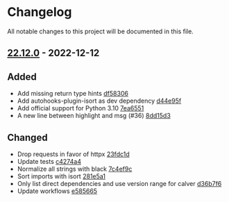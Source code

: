 # Changelog

All notable changes to this project will be documented in this file.

## [22.12.0] - 2022-12-12

## Added
* Add missing return type hints [df58306](https://github.com/greenbone/mattermost-notify/commit/df58306)
* Add autohooks-plugin-isort as dev dependency [d44e95f](https://github.com/greenbone/mattermost-notify/commit/d44e95f)
* Add official support for Python 3.10 [7ea6551](https://github.com/greenbone/mattermost-notify/commit/7ea6551)
* A new line between highlight and msg (#36) [8dd15d3](https://github.com/greenbone/mattermost-notify/commit/8dd15d3)

## Changed
* Drop requests in favor of httpx [23fdc1d](https://github.com/greenbone/mattermost-notify/commit/23fdc1d)
* Update tests [c4274a4](https://github.com/greenbone/mattermost-notify/commit/c4274a4)
* Normalize all strings with black [7c4ef9c](https://github.com/greenbone/mattermost-notify/commit/7c4ef9c)
* Sort imports with isort [281e5a1](https://github.com/greenbone/mattermost-notify/commit/281e5a1)
* Only list direct dependencies and use version range for calver [d36b7f6](https://github.com/greenbone/mattermost-notify/commit/d36b7f6)
* Update workflows [e585665](https://github.com/greenbone/mattermost-notify/commit/e585665)

[22.12.0]: https://github.com/greenbone/mattermost-notify/compare/v22.9.0...22.12.0